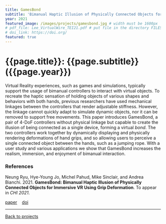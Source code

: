 ```yaml
---
title: GamesBond
subtitle: 'Bimanual Haptic Illusion of Physically Connected Objects for Immersive VR Using Grip Deformation'
year: 2021
featured_image: /images/projects/gamesbond.jpg # width must be 1600px
# pdf_file: Lee_VirtualWire_TEI21.pdf # put file in the directory FILESii
# doi_link: https://doi.org/
featured: true
---
```


<!-- <iframe width="560" height="315" src="https://www.youtube.com/embed/vWRRjfUocuw" frameborder="0" allow="accelerometer; autoplay; clipboard-write; encrypted-media; gyroscope; picture-in-picture" allowfullscreen></iframe> -->

<!-- DO NOT CHANGE MANUALLY -->

# {{page.title}}: {{page.subtitle}} ({{page.year}})

Virtual Reality experiences, such as games and simulations, typically support the usage of bimanual controllers to interact with virtual objects. To recreate the haptic sensation of holding objects of various shapes and behaviors with both hands, previous researchers have used mechanical linkages between the controllers that render adjustable stiffness. However, the linkage cannot quickly adapt to simulate dynamic objects, nor it can be removed to support free movements. This paper introduces GamesBond, a pair of 4-DoF controllers without physical linkage but capable to create the illusion of being connected as a single device, forming a virtual _bond_. The two controllers work together by dynamically displaying and physically rendering deformations of hand grips, and so allowing users to perceive a single connected object between the hands, such as a jumping rope. With a user study and various applications we show that GamesBond increases the realism, immersion, and enjoyment of bimanual interaction.
### References

Neung Ryu, Hye-Young Jo, Michel Pahud, Mike Sinclair, and Andrea Bianchi. 2021. **GamesBond: Bimanual Haptic Illusion of Physically Connected Objects for Immersive VR Using Grip Deformation**. To appear in _CHI 2021_.

<!-- DO NOT CHANGE MANUALLY -->

<a href="{{ site.url }}/files/{{ page.year }}/{{ page.pdf_file }}" target="_blank">paper</a>&nbsp;&nbsp;&nbsp;
<a href="{{ page.doi_link }}" target="_blank">doi</a>

---

<a href="/index.html" class="button button--large">Back to projects</a>
